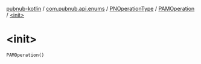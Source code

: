 [pubnub-kotlin](../../../index.md) / [com.pubnub.api.enums](../../index.md) / [PNOperationType](../index.md) / [PAMOperation](index.md) / [&lt;init&gt;](./-init-.md)

# &lt;init&gt;

`PAMOperation()`